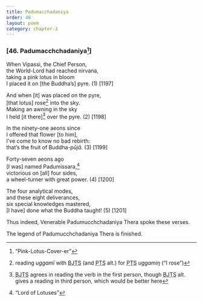 ```yaml
---
title: Padumacchadaniya
order: 46
layout: poem
category: chapter-3
---
```


### \[46. Paduma<span class="diacritics" data-state="on">c</span><span class="no-diacritics" data-state="off">ch</span>chadaniya[^1]\]

When Vipassi, the Chief Person,  
the World-Lord had reached nirvana,  
taking a pink lotus in bloom  
I placed it on \[the Buddha’s\] pyre. (1) \[1197\]

And when \[it\] was placed on the pyre,  
\[that lotus\] rose[^2] into the sky.  
Making an awning in the sky  
I held \[it there\][^3] over the pyre. (2) \[1198\]

In the ninety-one aeons since  
I offered that flower \[to him\],  
I’ve come to know no bad rebirth:  
that’s the fruit of Buddha-*pūjā*. (3) \[1199\]

Forty-seven aeons ago  
\[I was\] named Padumissara,[^4]  
victorious on \[all\] four sides,  
a wheel-turner with great power. (4) \[1200\]

The four analytical modes,  
and these eight deliverances,  
six special knowledges mastered,  
\[I have\] done what the Buddha taught! (5) \[1201\]

Thus indeed, Venerable Padumu<span class="diacritics" data-state="on">c</span><span class="no-diacritics" data-state="off">ch</span>chadaniya Thera spoke these verses.

The legend of Padumu<span class="diacritics" data-state="on">c</span><span class="no-diacritics" data-state="off">ch</span>chadaniya Thera is finished.

[^1]: “Pink-Lotus-Cover-er”

[^2]: reading *uggamī* with <abbr title="Buddha Jayanthi Tripitaka Series">BJTS</abbr> (and <abbr title="Pali Text Society">PTS</abbr> alt.) for <abbr title="Pali Text Society">PTS</abbr> *uggamiŋ* (“I rose”)

[^3]: <abbr title="Buddha Jayanthi Tripitaka Series">BJTS</abbr> agrees in reading the verb in the first person, though <abbr title="Buddha Jayanthi Tripitaka Series">BJTS</abbr> alt. gives a reading in third person, which would be better here

[^4]: “Lord of Lotuses”
